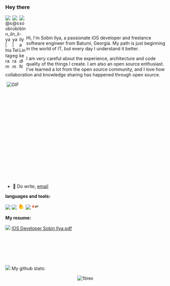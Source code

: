 
### Hey there 
<a href="https://www.instagram.com/sobin_ilya/">
  <img align="left" alt="@sobin_ilya | Instagram" width="22px" src="https://raw.githubusercontent.com/hussainweb/hussainweb/main/icons/instagram.png" />
</a>
<a href="https://t.me/sobin_ilya">
  <img align="left" alt="@sobin_ilya | Telegram" width="22px" src="https://user-images.githubusercontent.com/49933115/139837223-bf23d3a9-4638-4e17-994a-ac8678d5f517.png" />
</a>
<a href="https://www.linkedin.com/in/sobin-ilya/">
  <img align="left" alt="sobin-ilya LinkedIN" width="22px" src="https://raw.githubusercontent.com/peterthehan/peterthehan/master/assets/linkedin.svg" />
</a>

![]()

<br />

Hi, I'm Sobin Ilya, a passionate iOS developer and freelance software engineer from Batumi, Georgia. My path is just beginning in the world of IT, but every day I understand it better. 

I am very careful about the experience, architecture and code quality of the things I create. I am also an open source enthusiast. I've learned a lot from the open source community, and I love how collaboration and knowledge sharing has happened through open source.

  <img align="right" alt="GIF" src="https://github.com/abhisheknaiidu/abhisheknaiidu/blob/master/code.gif?raw=true" width="500" height="320" />
  
- 💼 Do write, [email](mailto:bananchekk@gmail.com)

**languages and tools:**  


<code><img height="20" src="https://cdn4.iconfinder.com/data/icons/social-media-2231/512/23-swift_social-512.png"></code>
<code><img height="20" src="https://miro.medium.com/max/300/0*dmd7Gxv_QzTnWr-X.png"></code>
<code><img height="20" src="https://raw.githubusercontent.com/github/explore/80688e429a7d4ef2fca1e82350fe8e3517d3494d/topics/firebase/firebase.png"></code>
<code><img height="20" src="https://seekicon.com/free-icon-download/realm_2.svg"></code>
<code><img height="20" src="https://raw.githubusercontent.com/github/explore/80688e429a7d4ef2fca1e82350fe8e3517d3494d/topics/git/git.png"></code>

**My resume:**  


<code><img height="20" src="https://cdn-icons-png.flaticon.com/512/2986/2986483.png"></code>
[IOS Developer Sobin Ilya.pdf](https://github.com/1tirex/1tirex/files/10324027/IOS.Developer.Sobin.Ilya.pdf)





![]()
![]()
![]()
![]()
![]()
![]()
![]()
![]()
![]()
![]()
![]()
![]()


![]()
![]()
![]()
![]()
![]()
![]()
![]()
![]()
![]()
![]()
![]()
![]()



![]()
![]()
![]()
![]()
![]()
![]()
![]()
![]()
![]()
![]()
![]()



<code><img height="20" src="https://cdn-icons-png.flaticon.com/512/893/893220.png"></code> My github stats:
<p align="center"> <img src="https://github-readme-stats.vercel.app/api?username=1tirex&show_icons=true&theme=gotham" alt="1tirex" />
